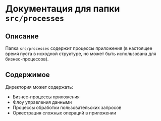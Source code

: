 # Документация для папки `src/processes`

## Описание
Папка `src/processes` содержит процессы приложения (в настоящее время пуста в исходной структуре, но может быть использована для бизнес-процессов).

## Содержимое
Директория может содержать:

- Бизнес-процессы приложения
- Флоу управления данными
- Процессы обработки пользовательских запросов
- Оркестрация сложных операций в приложении